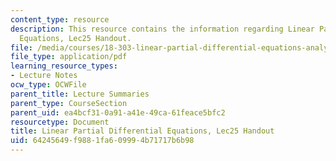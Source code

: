 ```yaml
---
content_type: resource
description: This resource contains the information regarding Linear Partial Differential
  Equations, Lec25 Handout.
file: /media/courses/18-303-linear-partial-differential-equations-analysis-and-numerics-fall-2014/64245649f9881fa609994b71717b6b98_MIT18_303F14_fourier_disp.pdf
file_type: application/pdf
learning_resource_types:
- Lecture Notes
ocw_type: OCWFile
parent_title: Lecture Summaries
parent_type: CourseSection
parent_uid: ea4bcf31-0a91-a41e-49ca-61feace5bfc2
resourcetype: Document
title: Linear Partial Differential Equations, Lec25 Handout
uid: 64245649-f988-1fa6-0999-4b71717b6b98
---
```

